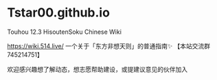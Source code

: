 # Tstar00.github.io
Touhou 12.3 HisoutenSoku Chinese Wiki

https://wiki.514.live/
一个关于「东方非想天则」的普通指南✨
【本站交流群 745214751】

欢迎感兴趣想了解动态，想志愿帮助建设，或提建议意见的伙伴加入
